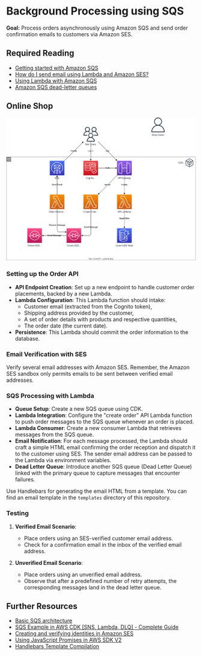 # Background Processing using SQS

**Goal:** Process orders asynchronously using Amazon SQS and send order confirmation emails to customers via Amazon SES.

## Required Reading

- [Getting started with Amazon SQS](https://docs.aws.amazon.com/AWSSimpleQueueService/latest/SQSDeveloperGuide/sqs-getting-started.html)
- [How do I send email using Lambda and Amazon SES?](https://repost.aws/knowledge-center/lambda-send-email-ses)
- [Using Lambda with Amazon SQS](https://docs.aws.amazon.com/lambda/latest/dg/with-sqs.html)
- [Amazon SQS dead-letter queues](https://docs.aws.amazon.com/AWSSimpleQueueService/latest/SQSDeveloperGuide/sqs-dead-letter-queues.html)

## Online Shop

![Overview](./diagrams/050-sqs-ses.drawio.svg "Overview")

### Setting up the Order API

- **API Endpoint Creation**: Set up a new endpoint to handle customer order placements, backed by a new Lambda.
- **Lambda Configuration**: This Lambda function should intake:
   - Customer email (extracted from the Cognito token),
   - Shipping address provided by the customer,
   - A set of order details with products and respective quantities,
   - The order date (the current date).
- **Persistence**: This Lambda should commit the order information to the database.

### Email Verification with SES

Verify several email addresses with Amazon SES. Remember, the Amazon SES sandbox only permits emails to be sent between verified email addresses.

### SQS Processing with Lambda

- **Queue Setup**: Create a new SQS queue using CDK.
- **Lambda Integration**: Configure the "create order" API Lambda function to push order messages to the SQS queue whenever an order is placed.
- **Lambda Consumer**: Create a new consumer Lambda that retrieves messages from the SQS queue.
- **Email Notification**: For each message processed, the Lambda should craft a simple HTML email confirming the order reception and dispatch it to the customer using SES. The sender email address can be passed to the Lambda via environment variables.
- **Dead Letter Queue**: Introduce another SQS queue (Dead Letter Queue) linked with the primary queue to capture messages that encounter failures.

Use Handlebars for generating the email HTML from a template. You can find an email template in the `templates` directory of this repository.

### Testing 

1. **Verified Email Scenario**: 
   - Place orders using an SES-verified customer email address.
   - Check for a confirmation email in the inbox of the verified email address.

2. **Unverified Email Scenario**: 
   - Place orders using an unverified email address.
   - Observe that after a predefined number of retry attempts, the corresponding messages land in the dead letter queue.

## Further Resources

- [Basic SQS architecture](https://docs.aws.amazon.com/AWSSimpleQueueService/latest/SQSDeveloperGuide/sqs-basic-architecture.html)
- [SQS Example in AWS CDK [SNS, Lambda, DLQ] - Complete Guide](https://bobbyhadz.com/blog/aws-cdk-sqs-sns-lambda)
- [Creating and verifying identities in Amazon SES](https://docs.aws.amazon.com/ses/latest/dg/creating-identities.html)
- [Using JavaScript Promises in AWS SDK V2](https://docs.aws.amazon.com/sdk-for-javascript/v2/developer-guide/using-promises.html)
- [Handlebars Template Compilation](https://handlebarsjs.com/api-reference/compilation.html#handlebars-compile-template-options:~:text=noEscape%3A%20Set%20to%20true%20to%20not%20HTML%20escape%20any%20content.)
